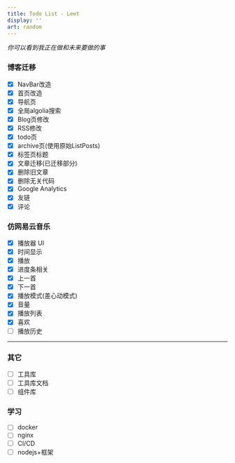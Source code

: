 ```yaml
---
title: Todo List - Leet
display: ''
art: random
---
```


<SubNav />

*你可以看到我正在做和未来要做的事*

### 博客迁移

- [x] NavBar改造
- [x] 首页改造
- [x] 导航页
- [x] 全局algolia搜索
- [x] Blog页修改
- [x] RSS修改
- [x] todo页
- [x] archive页(使用原始ListPosts)
- [x] 标签页标题
- [x] 文章迁移(已迁移部分)
- [x] 删除旧文章
- [x] 删除无关代码
- [x] Google Analytics
- [x] 友链
- [x] 评论

### 仿网易云音乐

- [x] 播放器 UI
- [x] 时间显示
- [x] 播放
- [x] 进度条相关
- [x] 上一首
- [x] 下一首
- [x] 播放模式(差心动模式)
- [x] 音量
- [x] 播放列表
- [x] 喜欢
- [ ] 播放历史

---

### 其它

- [ ] 工具库
- [ ] 工具库文档
- [ ] 组件库

### 学习

- [ ] docker
- [ ] nginx
- [ ] CI/CD
- [ ] nodejs+框架
